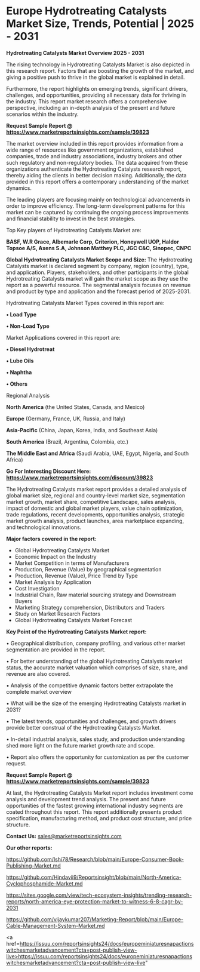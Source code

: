 # Europe Hydrotreating Catalysts Market Size, Trends, Potential | 2025 - 2031

<Strong> Hydrotreating Catalysts Market Overview 2025 - 2031</strong>

The rising technology in Hydrotreating Catalysts Market is also depicted in this research report. Factors that are boosting the growth of the market, and giving a positive push to thrive in the global market is explained in detail.

Furthermore, the report highlights on emerging trends, significant drivers, challenges, and opportunities, providing all necessary data for thriving in the industry. This report market research offers a comprehensive perspective, including an in-depth analysis of the present and future scenarios within the industry.

<strong>Request Sample Report @ <a href=https://www.marketreportsinsights.com/sample/39823>https://www.marketreportsinsights.com/sample/39823</a></strong>

The market overview included in this report provides information from a wide range of resources like government organizations, established companies, trade and industry associations, industry brokers and other such regulatory and non-regulatory bodies. The data acquired from these organizations authenticate the Hydrotreating Catalysts research report, thereby aiding the clients in better decision making. Additionally, the data provided in this report offers a contemporary understanding of the market dynamics.

The leading players are focusing mainly on technological advancements in order to improve efficiency. The long-term development patterns for this market can be captured by continuing the ongoing process improvements and financial stability to invest in the best strategies.

Top Key players of Hydrotreating Catalysts Market are:

<strong>BASF, W.R Grace, Albemarle Corp, Criterion, Honeywell UOP, Haldor Topsoe A/S, Axens S.A, Johnson Matthey PLC, JGC C&C, Sinopec, CNPC</strong>

<strong><b>Global Hydrotreating Catalysts Market Scope and Size:</b></strong>
The Hydrotreating Catalysts market is declared segment by company, region (country), type, and application. Players, stakeholders, and other participants in the global Hydrotreating Catalysts market will gain the market scope as they use the report as a powerful resource. The segmental analysis focuses on revenue and product by type and application and the forecast period of 2025-2031.

Hydrotreating Catalysts Market Types covered in this report are:

<strong>•  Load Type

•  Non-Load Type</strong>

Market Applications covered in this report are:

<strong>•  Diesel Hydrotreat

•  Lube Oils

•  Naphtha

•  Others</strong> 

Regional Analysis

<strong>North America</strong> (the United States, Canada, and Mexico)

<strong>Europe</strong> (Germany, France, UK, Russia, and Italy)

<strong>Asia-Pacific</strong> (China, Japan, Korea, India, and Southeast Asia)

<strong>South America</strong> (Brazil, Argentina, Colombia, etc.)

<strong>The Middle East and Africa</strong> (Saudi Arabia, UAE, Egypt, Nigeria, and South Africa)

<strong>Go For Interesting Discount Here: <a href=https://www.marketreportsinsights.com/discount/39823>https://www.marketreportsinsights.com/discount/39823</a></strong>

The Hydrotreating Catalysts market report provides a detailed analysis of global market size, regional and country-level market size, segmentation market growth, market share, competitive Landscape, sales analysis, impact of domestic and global market players, value chain optimization, trade regulations, recent developments, opportunities analysis, strategic market growth analysis, product launches, area marketplace expanding, and technological innovations.

<strong><b>Major factors covered in the report:</b></strong>
<ul>
  <li>Global Hydrotreating Catalysts Market </li>
  <li>Economic Impact on the Industry</li>
  <li>Market Competition in terms of Manufacturers</li>
  <li>Production, Revenue (Value) by geographical segmentation</li>
  <li>Production, Revenue (Value), Price Trend by Type</li>
  <li>Market Analysis by Application</li>
  <li>Cost Investigation</li>
  <li>Industrial Chain, Raw material sourcing strategy and Downstream Buyers</li>
  <li>Marketing Strategy comprehension, Distributors and Traders</li>
  <li>Study on Market Research Factors</li>
  <li>Global Hydrotreating Catalysts Market Forecast</li>
</ul>

<strong><b>Key Point of the Hydrotreating Catalysts Market report:</b></strong>

• Geographical distribution, company profiling, and various other market segmentation are provided in the report.

• For better understanding of the global Hydrotreating Catalysts market status, the accurate market valuation which comprises of size, share, and revenue are also covered.

• Analysis of the competitive dynamic factors better extrapolate the complete market overview

• What will be the size of the emerging Hydrotreating Catalysts market in 2031?

• The latest trends, opportunities and challenges, and growth drivers provide better construal of the Hydrotreating Catalysts Market.

• In-detail industrial analysis, sales study, and production understanding shed more light on the future market growth rate and scope.

• Report also offers the opportunity for customization as per the customer request.

<strong>Request Sample Report @ <a href=https://www.marketreportsinsights.com/sample/39823>https://www.marketreportsinsights.com/sample/39823</a></strong>

At last, the Hydrotreating Catalysts Market report includes investment come analysis and development trend analysis. The present and future opportunities of the fastest growing international industry segments are coated throughout this report. This report additionally presents product specification, manufacturing method, and product cost structure, and price structure.

<strong>Contact Us:</strong>
sales@marketreportsinsights.com

<strong>Our other reports:</strong>

<a href=https://github.com/Ishi78/Research/blob/main/Europe-Consumer-Book-Publishing-Market.md>https://github.com/Ishi78/Research/blob/main/Europe-Consumer-Book-Publishing-Market.md</a>

<a href=https://github.com/Hindavii9/Reportsinsight/blob/main/North-America-Cyclophosphamide-Market.md>https://github.com/Hindavii9/Reportsinsight/blob/main/North-America-Cyclophosphamide-Market.md</a>

<a href=https://sites.google.com/view/tech-ecosystem-insights/trending-research-reports/north-america-eye-protection-market-to-witness-6-8-cagr-by-2031>https://sites.google.com/view/tech-ecosystem-insights/trending-research-reports/north-america-eye-protection-market-to-witness-6-8-cagr-by-2031</a>

<a href=https://github.com/vijaykumar207/Marketing-Report/blob/main/Europe-Cable-Management-System-Market.md>https://github.com/vijaykumar207/Marketing-Report/blob/main/Europe-Cable-Management-System-Market.md</a>

<a href=https://issuu.com/reportsinsights24/docs/europeminiaturesnapactionswitchesmarketadvancement?cta=post-publish-view-live>https://issuu.com/reportsinsights24/docs/europeminiaturesnapactionswitchesmarketadvancement?cta=post-publish-view-live</a>"
